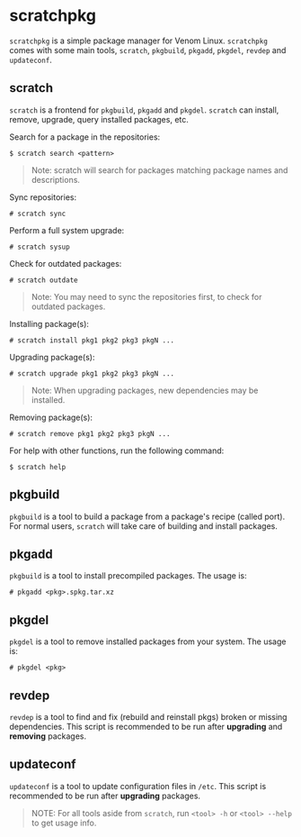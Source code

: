 # scratchpkg

`scratchpkg` is a simple package manager for Venom Linux. 
`scratchpkg` comes with some main tools, `scratch`, `pkgbuild`, `pkgadd`, `pkgdel`, `revdep`
and `updateconf`.

## scratch

`scratch` is a frontend for `pkgbuild`, `pkgadd` and `pkgdel`. `scratch` can install,
remove, upgrade, query installed packages, etc.

Search for a package in the repositories:
```
$ scratch search <pattern>
```

> Note: scratch will search for packages matching package names and descriptions.

Sync repositories:
```
# scratch sync
```

Perform a full system upgrade:
```
# scratch sysup
```

Check for outdated packages:
```
# scratch outdate
```
> Note: You may need to sync the repositories first, to check for outdated packages.

Installing package(s):
```
# scratch install pkg1 pkg2 pkg3 pkgN ...
```

Upgrading package(s):
```
# scratch upgrade pkg1 pkg2 pkg3 pkgN ...
```

> Note: When upgrading packages, new dependencies may be installed.

Removing package(s):
```
# scratch remove pkg1 pkg2 pkg3 pkgN ...
```

For help with other functions, run the following command:
```
$ scratch help
```

## pkgbuild

`pkgbuild` is a tool to build a package from a package's recipe (called port). 
For normal users, `scratch` will take care of building and install packages.

## pkgadd

`pkgbuild` is a tool to install precompiled packages. The usage is:
```
# pkgadd <pkg>.spkg.tar.xz
```

## pkgdel

`pkgdel` is a tool to remove installed packages from your system. The usage is:
```
# pkgdel <pkg>
```

## revdep

`revdep` is a tool to find and fix (rebuild and reinstall pkgs) broken or missing dependencies.
This script is recommended to be run after **upgrading** and **removing** packages.

## updateconf

`updateconf` is a tool to update configuration files in `/etc`. This script is recommended
to be run after **upgrading** packages.

> NOTE: For all tools aside from `scratch`, run `<tool> -h` or `<tool> --help` to get usage info.
